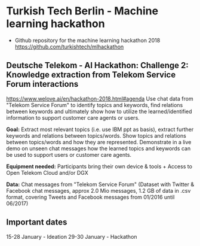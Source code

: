 # Turkish Tech Berlin - Machine learning hackathon
- Github repository for the machine learning hackathon 2018 https://github.com/turkishtech/mlhackathon

## Deutsche Telekom - AI Hackathon: Challenge 2: Knowledge extraction from Telekom Service Forum interactions
https://www.welove.ai/en/hackathon-2018.html#agenda
Use chat data from "Telekom Service Forum" to identify topics and keywords, find relations between keywords and ultimately show how to utilize the learned/identified information to support customer care agents or users.

**Goal:** Extract most relevant topics (i.e. use IBM ppt as basis), extract further keywords and relations between topics/words. Show topics and relations between topics/words and how they are represented. Demonstrate in a live demo on unseen chat messages how the learned topics and keywords can be used to support users or customer care agents.

**Equipment needed:**
Participants bring their own device & tools + Access to Open Telekom Cloud and/or DGX

**Data:**
Chat messages from "Telekom Service Forum" (Dataset with Twitter & Facebook chat messages, approx 2.0 Mio messages, 1.2 GB of data in .csv format, covering Tweets and Facebook messages from 01/2016 until 06/2017)

## Important dates
15-28 January - Ideation
29-30 January - Hackathon
 
 
 
 
 
 
 
 
 
 
 
 
 
 
 
 
 
 
 
 
 
 
 
 
